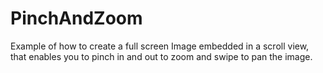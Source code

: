 # PinchAndZoom

Example of how to create a full screen Image embedded in a scroll view, that enables you to pinch in and out to zoom and swipe to pan the image. 
